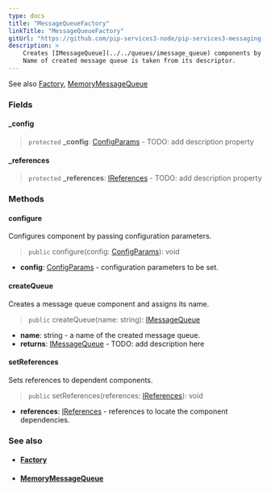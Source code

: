 ```yaml
---
type: docs
title: "MessageQueueFactory"
linkTitle: "MessageQueueFactory"
gitUrl: "https://github.com/pip-services3-node/pip-services3-messaging-node"
description: >
    Creates [IMessageQueue](../../queues/imessage_queue) components by their descriptors.
    Name of created message queue is taken from its descriptor.
---
```

See also [Factory](../../../components/build/factory), [MemoryMessageQueue](../../queues/message_queue)

### Fields

<span class="hide-title-link">

#### _config
> `protected` **_config**: [ConfigParams](../../../commons/config/config_params) - TODO: add description property

#### _references
> `protected` **_references**: [IReferences](../../../commons/refer/ireferences) - TODO: add description property  

</span>

### Methods

#### configure
Configures component by passing configuration parameters.

> `public` configure(config: [ConfigParams](../../../commons/config/config_params)): void

- **config**: [ConfigParams](../../../commons/config/config_params) -  configuration parameters to be set.

#### createQueue
Creates a message queue component and assigns its name.

> `public` createQueue(name: string):  [IMessageQueue](../../queues/imessage_queue)

- **name**: string - a name of the created message queue.
- **returns**: [IMessageQueue](../../queues/imessage_queue) - TODO: add description here

#### setReferences
Sets references to dependent components.

> `public` setReferences(references: [IReferences](../../../commons/refer/ireferences)): void

- **references**: [IReferences](../../../commons/refer/ireferences) - references to locate the component dependencies.



### See also
- #### [Factory](../../../components/build/factory)
- #### [MemoryMessageQueue](../../queues/message_queue)